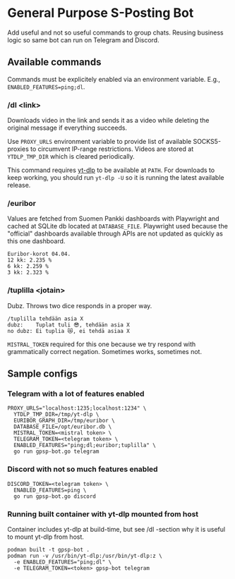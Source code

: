 # General Purpose S-Posting Bot

Add useful and not so useful commands to group chats. Reusing business logic so same bot can run on Telegram and Discord.

## Available commands

Commands must be explicitely enabled via an environment variable. E.g., `ENABLED_FEATURES=ping;dl`.

### /dl \<link>

Downloads video in the link and sends it as a video while deleting the original message if everything succeeds.

Use `PROXY_URLS` environment variable to provide list of available SOCKS5-proxies to circumvent IP-range restrictions. Videos are stored at `YTDLP_TMP_DIR` which is cleared periodically.

This command requires [yt-dlp](https://github.com/yt-dlp/yt-dlp) to be available at `PATH`. For downloads to keep working, you should run `yt-dlp -U` so it is running the latest available release.

### /euribor

Values are fetched from Suomen Pankki dashboards with Playwright and cached at SQLite db located at `DATABASE_FILE`. Playwright used because the "official" dashboards available through APIs are not updated as quickly as this one dashboard.
```
Euribor-korot 04.04.
12 kk: 2.235 %
6 kk: 2.259 %
3 kk: 2.323 %
```
### /tuplilla \<jotain>

Dubz. Throws two dice responds in a proper way.
```
/tuplilla tehdään asia X
dubz:    Tuplat tuli 😎, tehdään asia X
no dubz: Ei tuplia 😿, ei tehdä asiaa X
```
`MISTRAL_TOKEN` required for this one because we try respond with grammatically correct negation. Sometimes works, sometimes not.


## Sample configs

### Telegram with a lot of features enabled
```
PROXY_URLS="localhost:1235;localhost:1234" \
  YTDLP_TMP_DIR=/tmp/yt-dlp \
  EURIBOR_GRAPH_DIR=/tmp/euribor \
  DATABASE_FILE=/opt/euribor.db \
  MISTRAL_TOKEN=<mistral token> \
  TELEGRAM_TOKEN=<telegram token> \
  ENABLED_FEATURES="ping;dl;euribor;tuplilla" \
  go run gpsp-bot.go telegram
```

### Discord with not so much features enabled
```
DISCORD_TOKEN=<telegram token> \
  ENABLED_FEATURES=ping \
  go run gpsp-bot.go discord
```

### Running built container with yt-dlp mounted from host
Container includes yt-dlp at build-time, but see /dl -section why it is useful to mount yt-dlp from host.
```
podman built -t gpsp-bot .
podman run -v /usr/bin/yt-dlp:/usr/bin/yt-dlp:z \
  -e ENABLED_FEATURES="ping;dl" \
  -e TELEGRAM_TOKEN=<token> gpsp-bot telegram
```